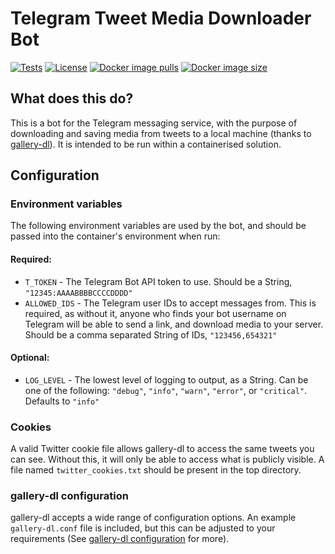 # Telegram Tweet Media Downloader Bot
[![Tests](https://img.shields.io/github/actions/workflow/status/brandonmoss-99/Telegram-Tweet-Media-Downloader-Bot/tests.yml?label=tests&logo=github)](https://github.com/brandonmoss-99/Telegram-Tweet-Media-Downloader-Bot/actions/workflows/tests.yml)
[![License](https://img.shields.io/github/license/brandonmoss-99/Telegram-Tweet-Media-Downloader-Bot?logo=github)](https://github.com/brandonmoss-99/Telegram-Tweet-Media-Downloader-Bot/blob/main/LICENSE) [![Docker image pulls](https://img.shields.io/docker/pulls/brandonmoss99/telegram-tweet-media-downloader?logo=docker)](https://hub.docker.com/r/brandonmoss99/telegram-tweet-media-downloader) [![Docker image size](https://img.shields.io/docker/image-size/brandonmoss99/telegram-tweet-media-downloader?logo=docker)](https://hub.docker.com/r/brandonmoss99/telegram-tweet-media-downloader)

## What does this do?
This is a bot for the Telegram messaging service, with the purpose of downloading and saving media from tweets to a local machine (thanks to [gallery-dl](https://github.com/mikf/gallery-dl)). It is intended to be run within a containerised solution.

## Configuration
### Environment variables
The following environment variables are used by the bot, and should be passed into the container's environment when run:
#### Required:
  - `T_TOKEN` - The Telegram Bot API token to use. Should be a String, `"12345:AAAABBBBCCCCDDDD"`
  - `ALLOWED_IDS` - The Telegram user IDs to accept messages from. This is required, as without it, anyone who finds your bot username on Telegram will be able to send a link, and download media to your server. Should be a comma separated String of IDs, `"123456,654321"`

#### Optional:
  - `LOG_LEVEL` - The lowest level of logging to output, as a String. Can be one of the following: `"debug"`, `"info"`, `"warn"`, `"error"`, or `"critical"`. Defaults to `"info"`

### Cookies
A valid Twitter cookie file allows gallery-dl to access the same tweets you can see. Without this, it will only be able to access what is publicly visible. A file named `twitter_cookies.txt` should be present in the top directory.

### gallery-dl configuration
gallery-dl accepts a wide range of configuration options. An example `gallery-dl.conf` file is included, but this can be adjusted to your requirements (See [gallery-dl configuration](https://github.com/mikf/gallery-dl#configuration) for more).

